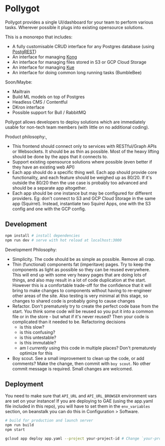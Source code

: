 # Pollygot

Pollygot provides a single UI/dashboard for your team to perform various tasks. Wherever possible it plugs into existing opensource solutions.

This is a monorepo that includes: 

- A fully customisable CRUD interface for any Postgres database (using [PostgREST](https://postgrest.org/en/v5.0/api.html))
- An interface for managing [Kong](https://github.com/Kong/kong)
- An interface for managing files stored in S3 or GCP Cloud Storage
- An interface for managing [Kue](https://github.com/Automattic/kue) 
- An interface for doing common long running tasks (BumbleBee)

Soon/Maybe:
- Mailtrain
- Build ML models on top of Postgres 
- Headless CMS / Contentful 
- DKron interface
- Possible support for Bull / RabbitMQ 

Pollygot allows developers to deploy solutions which are immediately usable for non-tech team members (with little on no additional coding). 

Product philosophy:̨

- This frontend should connect only to services with RESTful/Graph APIs or Websockets. It should be as thin as possible. Most of the heavy lifting should be done by the apps that it connects to.
- Support existing opensource solutions where possible (even better if they have an existing web API)
- Each app should do a specific thing well. Each app should provide core functionality, and each feature should be weighed up as 80/20. If it's outside the 80/20 then the use case is probably too advanced and should be a separate app altogether.
- Each app should be one instance but may be configured for different providers. Eg: don't connect to S3 and GCP Cloud Storage in the same app (Squirrel). Instead, instantiate two Squirel Apps, one with the S3 config and one with the GCP config.


## Development

``` bash
npm install # install dependencies
npm run dev # serve with hot reload at localhost:3000
```

Development Philosophy:

- Simplicity. The code should be as simple as possible. Remove all crap.
- Thin (functional) components fat (imperitave) pages. Try to keep the components as light as possible so they can be reused everywhere. This will end up with some very heavy pages that are doing lots of things, and also may result in a lot of code duplication at the start. However this is a comfortable trade-off for the confidence that it will bring to make changes to components without having to re-engineer other areas of the site. Also testing is very minimal at this stage, so changes to shared code is probably going to cause changes
- Refactor. Don't prematurely try to create the perfect code base from the start. You think some code will be reused so you put it into a common file or in the store - but what if it's never reused? Then your code is complicated than it needed to be. Refactoring decisions
  - is this slow?
  - is this confusing?
  - is this untestable?
  - is this immutable?
  - am I *currently* using this code in multiple places? Don't prematurely optimize for this
- Boy scout. See a small improvement to clean up the code, or add comments? Make the change, then commit with `boy scout`. No other commit message is required. Small changes are welcomed.

## Deployment

You need to make sure that `API_URL` and `API_URL_BROWSER` environment vars are set on your instance! If you are deploying to GAE (using the app.yaml file included in this repo), you will have to set them in the `env_variables` section, on beanstalk you can do this in Configuration > Software.

``` bash
# build for production and launch server
npm run build
npm start

gcloud app deploy app.yaml --project your-project-id # Change `your-project-id` to be your own 
```
